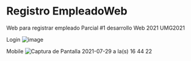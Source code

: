 # Registro EmpleadoWeb
Web para registrar empleado Parcial #1 desarrollo Web 2021 UMG2021


Login
![image](https://user-images.githubusercontent.com/81053948/128604189-a6b8568d-96fe-4428-86d7-3d6e7226ea0f.png)


Mobile
![Captura de Pantalla 2021-07-29 a la(s) 16 44 22](https://user-images.githubusercontent.com/81053948/127574882-244c2961-d9ca-4e85-9090-8e28dc96f117.png)
